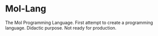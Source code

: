 # Mol-Lang
The Mol Programming Language. First attempt to create a programming language. Didactic purpose. Not ready for production.
